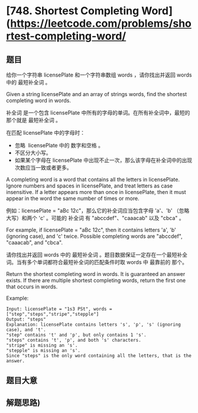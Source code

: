 # [748. Shortest Completing Word](https://leetcode.com/problems/shortest-completing-word/

## 题目

给你一个字符串 licensePlate 和一个字符串数组 words ，请你找出并返回 words 中的 最短补全词 。

Given a string licensePlate and an array of strings words, find the shortest completing word in words.

补全词 是一个包含 licensePlate 中所有的字母的单词。在所有补全词中，最短的那个就是 最短补全词 。

在匹配 licensePlate 中的字母时：

- 忽略  licensePlate 中的 数字和空格 。
- 不区分大小写。
- 如果某个字母在 licensePlate 中出现不止一次，那么该字母在补全词中的出现次数应当一致或者更多。

A completing word is a word that contains all the letters in licensePlate. Ignore numbers and spaces in licensePlate, and treat letters as case insensitive. If a letter appears more than once in licensePlate, then it must appear in the word the same number of times or more.

例如：licensePlate = "aBc 12c"，那么它的补全词应当包含字母 'a'、'b' （忽略大写）和两个 'c' 。可能的 补全词 有 "abccdef"、"caaacab" 以及 "cbca" 。

For example, if licensePlate = "aBc 12c", then it contains letters 'a', 'b' (ignoring case), and 'c' twice. Possible completing words are "abccdef", "caaacab", and "cbca".

请你找出并返回 words 中的 最短补全词 。题目数据保证一定存在一个最短补全词。当有多个单词都符合最短补全词的匹配条件时取 words 中 最靠前的 那个。

Return the shortest completing word in words. It is guaranteed an answer exists. If there are multiple shortest completing words, return the first one that occurs in words.

Example:

```
Input: licensePlate = "1s3 PSt", words = ["step","steps","stripe","stepple"]
Output: "steps"
Explanation: licensePlate contains letters 's', 'p', 's' (ignoring case), and 't'.
"step" contains 't' and 'p', but only contains 1 's'.
"steps" contains 't', 'p', and both 's' characters.
"stripe" is missing an 's'.
"stepple" is missing an 's'.
Since "steps" is the only word containing all the letters, that is the answer.
```

## 题目大意

## 解题思路)
